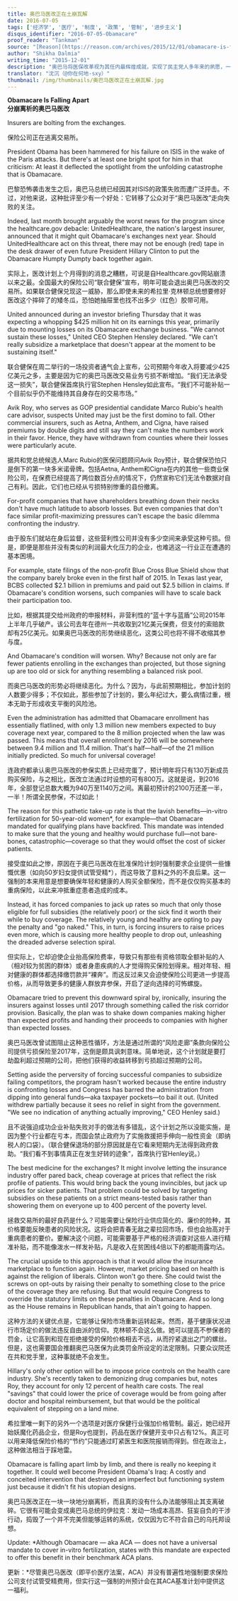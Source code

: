 ```yaml
---
title: 奥巴马医改正在土崩瓦解
date: 2016-07-05
tags: ['经济学', '医疗', '制度', '政策', '管制', '进步主义']
disqus_identifier: "2016-07-05-Obamacare"
proof_reader: "Tankman"
source: "[Reason](https://reason.com/archives/2015/12/01/obamacare-is-falling-apart-limb-by-limb)"
author: "Shikha Dalmia"
writing_time: "2015-12-01"
description: "奥巴马将医保改革视为其任内最辉煌成就，实现了民主党人多年来的夙愿，一项其前辈克林顿夫妇着力推动却无法完成的伟大使命，然而现实远非如此美好，奥巴马医改所造成的反向激励正在促使健康人群逃离该系统，进而迫使一些大保险公司退出，一个烂摊子正在形成。奥巴马捣毁了一个并不完美但能够运转的系统，仅仅因为它不符合自己的乌托邦设想……"
translator: "沈沉（@你在何地-sxy）"
thumbnail: /img/thumbnails/奥巴马医改正在土崩瓦解.jpg
---
```


​​**Obamacare Is Falling Apart**  
**分崩离析的奥巴马医改**

Insurers are bolting from the exchanges.

保险公司正在逃离交易所。

President Obama has been hammered for his failure on ISIS in the wake of the Paris attacks. But there's at least one bright spot for him in that criticism: At least it deflected the spotlight from the unfolding catastrophe that is Obamacare.

巴黎恐怖袭击发生之后，奥巴马总统已经因其对ISIS的政策失败而遭广泛抨击。不过，对他来说，这种批评至少有一个好处：它转移了公众对于“奥巴马医改”走向失败的关注。

Indeed, last month brought arguably the worst news for the program since the healthcare.gov debacle: UnitedHealthcare, the nation's largest insurer, announced that it might quit Obamacare's exchanges next year. Should UnitedHealthcare act on this threat, there may not be enough (red) tape in the desk drawer of even future President Hillary Clinton to put the Obamacare Humpty Dumpty back together again.  

实际上，医改计划上个月得到的消息之糟糕，可说是自Healthcare.gov网站崩溃以来之最。全国最大的保险公司“联合健保”宣布，明年可能会退出奥巴马医改的交易所。如果联合健保兑现这一威胁，那么即使未来的希拉里·克林顿总统想要修好医改这个摔碎了的矮冬瓜，恐怕她抽屉里也找不出多少（红色）胶带可用。

United announced during an investor briefing Thursday that it was expecting a whopping $425 million hit on its earnings this year, primarily due to mounting losses on its Obamacare exchange business. "We cannot sustain these losses," United CEO Stephen Hensley declared. "We can't really subsidize a marketplace that doesn't appear at the moment to be sustaining itself."

联合健保在周二举行的一场投资者通气会上宣布，公司预期今年收入将要减少425亿美元之多，主要是因为它的奥巴马医改交易业务亏损不断增加。“我们无法承受这一损失”，联合健保首席执行官Stephen Hensley如此宣布。“我们不可能补贴一个目前似乎仍不能维持其自身存在的交易市场。”

Avik Roy, who serves as GOP presidential candidate Marco Rubio's health care advisor, suspects United may just be the first domino to fall. Other commercial insurers, such as Aetna, Anthem, and Cigna, have raised premiums by double digits and still say they can't make the numbers work in their favor. Hence, they have withdrawn from counties where their losses were particularly acute.

据共和党总统候选人Marc Rubio的医保问题顾问Avik Roy预计，联合健保恐怕只是倒下的第一块多米诺骨牌。包括Aetna, Anthem和Cigna在内的其他一些商业保险公司，在保费已经提高了两位数百分点的情况下，仍然宣称它们无法令数据对自己有利。因此，它们也已经从亏损特别惨重的县份撤离。

For-profit companies that have shareholders breathing down their necks don't have much latitude to absorb losses. But even companies that don't face similar profit-maximizing pressures can't escape the basic dilemma confronting the industry.

由于股东们就站在身后监督，这些营利性公司并没有多少空间来承受这种亏损。但是，即便是那些并没有类似的利润最大化压力的企业，也难逃这一行业正在遭遇的基本困境。

For example, state filings of the non-profit Blue Cross Blue Shield show that the company barely broke even in the first half of 2015. In Texas last year, BCBS collected $2.1 billion in premiums and paid out $2.5 billion in claims. If Obamacare's condition worsens, such companies will have to scale back their participation too.

比如，根据其提交给州政府的申报材料，非营利性的“蓝十字与蓝盾”公司2015年上半年几乎破产。该公司去年在德州一共收取到21亿美元保费，但支付的索赔款却有25亿美元。如果奥巴马医改的形势继续恶化，这类公司也将不得不收缩其参与度。

And Obamacare's condition will worsen. Why? Because not only are far fewer patients enrolling in the exchanges than projected, but those signing up are too old or sick for anything resembling a balanced risk pool.

而奥巴马医改的形势必将继续恶化。为什么？因为，与此前预期相比，参加计划的人数要少得多；不仅如此，那些参加了计划的，要么年纪过大，要么病情过重，根本无助于形成收支平衡的风险池。

Even the administration has admitted that Obamacare enrollment has essentially flatlined, with only 1.3 million new members expected to buy coverage next year, compared to the 8 million projected when the law was passed. This means that overall enrollment by 2016 will be somewhere between 9.4 million and 11.4 million. That's half—half—of the 21 million initially predicted. So much for universal coverage!

连政府都承认奥巴马医改的参保实质上已经完蛋了，预计明年将只有130万新成员购买保险，与之相比，医改立法通过时设想的可有800万。这就是说，到2016年，全部登记总数大概为940万至1140万之间。离最初预计的2100万还差一半，一半！所谓全民参保，不过如此！

The reason for this pathetic take-up rate is that the lavish benefits—in-vitro fertilization for 50-year-old women*, for example—that Obamacare mandated for qualifying plans have backfired. This mandate was intended to make sure that the young and healthy would purchase full—not bare-bones, catastrophic—coverage so that they would offset the cost of sicker patients.

接受度如此之惨，原因在于奥巴马医改在批准保险计划时强制要求企业提供一些慷慨优惠（如向50岁妇女提供试管受精*），而这导致了意料之外的不良后果。这一强制的本来用意是想要确保年轻和健康的人购买全额保险，而不是仅仅购买基本的重病保险，以此来冲抵重症患者造成的成本。

Instead, it has forced companies to jack up rates so much that only those eligible for full subsidies (the relatively poor) or the sick find it worth their while to buy coverage. The relatively young and healthy are opting to pay the penalty and "go naked." This, in turn, is forcing insurers to raise prices even more, which is causing more healthy people to drop out, unleashing the dreaded adverse selection spiral.

但实际上，它却迫使企业抬高保险费率，导致只有那些有资格领取全额补贴的人（相对较为贫困的群体）或者身患疾病的人才觉得购买保险划得来。相对年轻、相对健康的群体都选择缴罚款并“裸奔”。而这反过来又会迫使保险公司更进一步提高价格，从而导致更多的健康人群放弃参保，开启了逆向选择的可怖螺旋。

Obamacare tried to prevent this downward spiral by, ironically, insuring the insurers against losses until 2017 through something called the risk corridor provision. Basically, the plan was to shake down companies making higher than expected profits and handing their proceeds to companies with higher than expected losses.

奥巴马医改曾试图阻止这种恶性循环，方法是通过所谓的“风险走廊”条款向保险公司提供亏损保险至2017年，这倒是颇具讽刺意味。简单地说，这个计划就是要打劫盈利超过预期的公司，把他们获得的收益转移到亏损超过预期的公司。

Setting aside the perversity of forcing successful companies to subsidize failing competitors, the program hasn't worked because the entire industry is confronting losses and Congress has barred the administration from dipping into general funds—aka taxpayer pockets—to bail it out. (United withdrew partially because it sees no relief in sight from the government. "We see no indication of anything actually improving," CEO Henley said.)

且不说强迫成功企业补贴失败对手的做法有多错乱，这个计划之所以没能实施，是因为整个行业都在亏本，而国会禁止政府为了实施救援把手伸向一般性资金（即纳税人的口袋）。（联合健保退场的部分原因就是在它看来短期内无法得到政府救助。“我们看不到事情真正在发生好转的迹象”，首席执行官Henley说。）

The best medicine for the exchanges? It might involve letting the insurance industry offer pared back, cheap coverage at prices that reflect the risk profile of patients. This would bring back the young invincibles, but jack up prices for sicker patients. That problem could be solved by targeting subsidies on these patients on a strict means-tested basis rather than showering them on everyone up to 400 percent of the poverty level.

拯救交易所的最好良药是什么？可能需要让保险行业供应简化的、廉价的险种，其价格要能反映患者的风险状况。这将会把青春无敌之辈拉回市场，但也会抬高对于重病患者的要价。要解决这个问题，可能需要基于严格的经济调查对这些人进行精准补贴，而不能像泼水一样发补贴，凡是收入在贫困线4倍以下的都能雨露均沾。

The crucial upside to this approach is that it would allow the insurance marketplace to function again. However, market pricing based on health is against the religion of liberals. Clinton won't go there. She could twist the screws on opt-outs by raising their penalty to something close to the price of the coverage they are refusing. But that would require Congress to override the statutory limits on these penalties in Obamacare. And so long as the House remains in Republican hands, that ain't going to happen.

这种方法的关键优点是，它能够让保险市场重新运转起来。然而，基于健康状况进行市场定价的做法违反自由派的信仰。克林顿不会这么做。她可以提高不参保者的罚金，让它高到和现在拒绝接受的保险价格相去不远，从而拧紧退出之门的螺丝。但是，这也需要国会推翻奥巴马医保为此类罚金所设定的法定限制。只要众议院还在共和党手里，这种事就绝不会发生。

Hillary's only other option will be to impose price controls on the health care industry. She's recently taken to demonizing drug companies but, notes Roy, they account for only 12 percent of health care costs. The real "savings" that could lower the price of coverage would be from going after doctor and hospital reimbursement, but that would be the political equivalent of stepping on a land mine.

希拉里唯一剩下的另外一个选项是对医疗保健行业强加价格管制。最近，她已经开始妖魔化药品企业，但是Roy也提到，药品在医疗保健开支中只占有12%。真正可以用来降低保险价格的“节约”只能通过盯紧医生和医院报销而得到。但在政治上，这种做法相当于踩地雷。

Obamacare is falling apart limb by limb, and there is really no keeping it together. It could well become President Obama's Iraq: A costly and conceited intervention that destroyed an imperfect but functioning system just because it didn't fit his utopian designs.

奥巴马医改正在一块一块地分崩离析，而且真的没有什么办法能够阻止其支离破碎。它很有可能会变成奥巴马总统的伊拉克：发动一场成本高昂、狂妄自负的干涉行动，捣毁了一个并不完美但能够运转的系统，仅仅因为它不符合自己的乌托邦设想。

Update: *Although Obamacare — aka ACA — does not have a universal mandate to cover in-vitro fertilization, states with this mandate are expected to offer this benefit in their benchmark ACA plans.

更新：*尽管奥巴马医改（即平价医疗法案，ACA）并没有普遍性地强制要求保险公司支付试管受精费用，但实行这一强制的州预计会在其ACA基准计划中提供这一福利。​​​​
